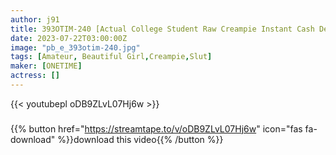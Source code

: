```yaml
---
author: j91
title: 393OTIM-240 [Actual College Student Raw Creampie Instant Cash Delivery Project! Immediate Saddle AV Shooting] Immediate Saddle For An Amateur Girl Who Wants Money! Randomly Released! Yua-Chan
date: 2023-07-22T03:00:00Z
image: "pb_e_393otim-240.jpg"
tags: [Amateur, Beautiful Girl,Creampie,Slut]
maker: [ONETIME]
actress: []
---
```



{{< youtubepl oDB9ZLvL07Hj6w >}}
###

{{% button href="https://streamtape.to/v/oDB9ZLvL07Hj6w" icon="fas fa-download" %}}download this video{{% /button %}}

